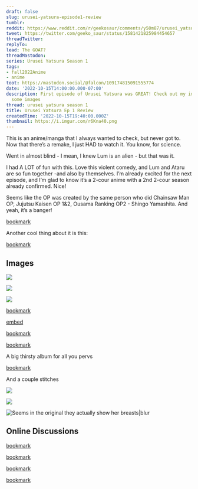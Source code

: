 ```yaml
---
draft: false
slug: urusei-yatsura-episode1-review
tumblr:
reddit: https://www.reddit.com/r/geekosaur/comments/y50m87/urusei_yatsura_ep_1_review/
tweet: https://twitter.com/geeko_saur/status/1581421825984454657
threadTwitter:
replyTo:
lead: The GOAT?
threadMastodon:
series: Urusei Yatsura Season 1
tags:
- fall2022Anime
- anime
toot: https://mastodon.social/@falcon/109174815091555774
date: '2022-10-15T14:00:00.000-07:00'
description: First episode of Urusei Yatsura was GREAT! Check out my impressions and
  some images
thread: urusei yatsura season 1
title: Urusei Yatsura Ep 1 Review
createdTime: '2022-10-15T19:40:00.000Z'
thumbnail: https://i.imgur.com/r6Kna40.png
---
```


This is an anime/manga that I always wanted to check, but never got to. Now that there’s a remake, I just HAD to watch it. You know, for science.

Went in almost blind - I mean, I knew Lum is an alien - but that was it.

I had A LOT of fun with this. Love this violent comedy, and Lum and Ataru are so fun together -and also by themselves. I’m already excited for the next episode, and I’m glad to know it’s a 2-cour anime with a 2nd 2-cour season already confirmed. Nice!

Seems like the OP was created by the same person who did Chainsaw Man OP, Jujutsu Kaisen OP 1&2, Ousama Ranking OP2 - Shingo Yamashita. And yeah, it’s a banger!

[bookmark](https://www.youtube.com/watch?v=pEVhv4eB8Q8)

Another cool thing about it is this:

[bookmark](https://twitter.com/CartoonCipher/status/1580787738974257158?s=20&t=jse3Gcmk3CcBjzq15wSEuA)

## Images

![](https://i.imgur.com/S8XFyK4.png)

![](https://i.imgur.com/7jMERCS.png)

![](https://cdn.discordapp.com/attachments/1030258162944725133/1030261558548365413/unknown.png)

[bookmark](https://twitter.com/GayNicos/status/1580862400336916481?s=20&t=SHs8QB_dlW5sfAjZNQQf0Q)

[embed](https://twitter.com/animecorner_ac/status/1581185606993838080?s=20&t=jse3Gcmk3CcBjzq15wSEuA)

[bookmark](https://twitter.com/Lumsmoke/status/1580913239923179520?s=20&t=jse3Gcmk3CcBjzq15wSEuA)

[bookmark](https://twitter.com/jennthehero/status/1580702523870302208?s=20&t=jse3Gcmk3CcBjzq15wSEuA)

A big thirsty album for all you pervs

[bookmark](https://imgur.com/a/ce0RnnE)

And a couple stitches

![](https://i.imgur.com/ippITwB.jpg)

![](https://i.imgur.com/pL4Agho.jpg)

![Seems in the original they actually show her breasts|blur](https://i.imgur.com/FnnbCnV.png)

## Online Discussions

[bookmark](https://twitter.com/Sayngelic/status/1580696944263192576?s=20&t=jse3Gcmk3CcBjzq15wSEuA)

[bookmark](https://www.reddit.com/r/anime/comments/y367nj/comment/is74x61/?utm_source=share&utm_medium=web2x&context=3)

[bookmark](https://www.reddit.com/r/anime/comments/y367nj/comment/is6w9ib/?utm_source=share&utm_medium=web2x&context=3)

[bookmark](https://www.reddit.com/r/anime/comments/y367nj/comment/is72457/?utm_source=share&utm_medium=web2x&context=3)
